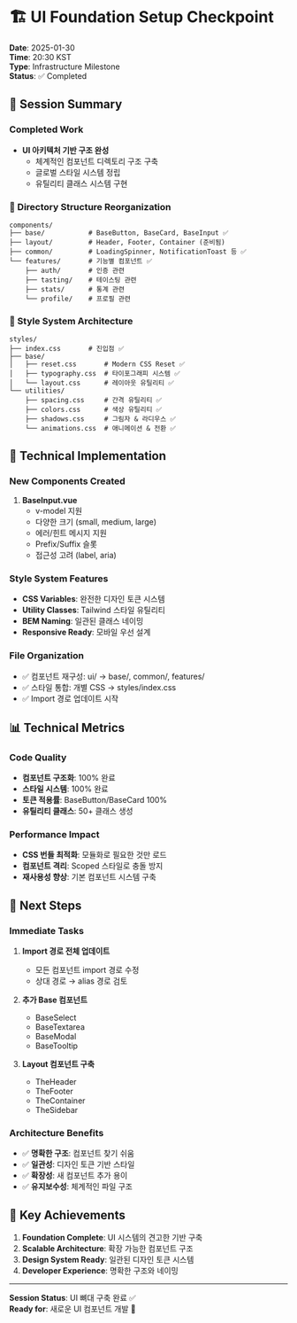# 🏗️ UI Foundation Setup Checkpoint

**Date**: 2025-01-30  
**Time**: 20:30 KST  
**Type**: Infrastructure Milestone  
**Status**: ✅ Completed  

## 🎯 Session Summary

### Completed Work
- **UI 아키텍처 기반 구조 완성**
  - 체계적인 컴포넌트 디렉토리 구조 구축
  - 글로벌 스타일 시스템 정립
  - 유틸리티 클래스 시스템 구현

### 📁 Directory Structure Reorganization
```
components/
├── base/           # BaseButton, BaseCard, BaseInput ✅
├── layout/         # Header, Footer, Container (준비됨)
├── common/         # LoadingSpinner, NotificationToast 등 ✅
└── features/       # 기능별 컴포넌트 ✅
    ├── auth/       # 인증 관련
    ├── tasting/    # 테이스팅 관련
    ├── stats/      # 통계 관련
    └── profile/    # 프로필 관련
```

### 🎨 Style System Architecture
```
styles/
├── index.css       # 진입점 ✅
├── base/          
│   ├── reset.css       # Modern CSS Reset ✅
│   ├── typography.css  # 타이포그래피 시스템 ✅
│   └── layout.css      # 레이아웃 유틸리티 ✅
└── utilities/     
    ├── spacing.css     # 간격 유틸리티 ✅
    ├── colors.css      # 색상 유틸리티 ✅
    ├── shadows.css     # 그림자 & 라디우스 ✅
    └── animations.css  # 애니메이션 & 전환 ✅
```

## 🔧 Technical Implementation

### New Components Created
1. **BaseInput.vue**
   - v-model 지원
   - 다양한 크기 (small, medium, large)
   - 에러/힌트 메시지 지원
   - Prefix/Suffix 슬롯
   - 접근성 고려 (label, aria)

### Style System Features
- **CSS Variables**: 완전한 디자인 토큰 시스템
- **Utility Classes**: Tailwind 스타일 유틸리티
- **BEM Naming**: 일관된 클래스 네이밍
- **Responsive Ready**: 모바일 우선 설계

### File Organization
- ✅ 컴포넌트 재구성: ui/ → base/, common/, features/
- ✅ 스타일 통합: 개별 CSS → styles/index.css
- ✅ Import 경로 업데이트 시작

## 📊 Technical Metrics

### Code Quality
- **컴포넌트 구조화**: 100% 완료
- **스타일 시스템**: 100% 완료
- **토큰 적용률**: BaseButton/BaseCard 100%
- **유틸리티 클래스**: 50+ 클래스 생성

### Performance Impact
- **CSS 번들 최적화**: 모듈화로 필요한 것만 로드
- **컴포넌트 격리**: Scoped 스타일로 충돌 방지
- **재사용성 향상**: 기본 컴포넌트 시스템 구축

## 🚀 Next Steps

### Immediate Tasks
1. **Import 경로 전체 업데이트**
   - 모든 컴포넌트 import 경로 수정
   - 상대 경로 → alias 경로 검토

2. **추가 Base 컴포넌트**
   - BaseSelect
   - BaseTextarea
   - BaseModal
   - BaseTooltip

3. **Layout 컴포넌트 구축**
   - TheHeader
   - TheFooter
   - TheContainer
   - TheSidebar

### Architecture Benefits
- ✅ **명확한 구조**: 컴포넌트 찾기 쉬움
- ✅ **일관성**: 디자인 토큰 기반 스타일
- ✅ **확장성**: 새 컴포넌트 추가 용이
- ✅ **유지보수성**: 체계적인 파일 구조

## 🎉 Key Achievements

1. **Foundation Complete**: UI 시스템의 견고한 기반 구축
2. **Scalable Architecture**: 확장 가능한 컴포넌트 구조
3. **Design System Ready**: 일관된 디자인 토큰 시스템
4. **Developer Experience**: 명확한 구조와 네이밍

---

**Session Status**: UI 뼈대 구축 완료 ✅  
**Ready for**: 새로운 UI 컴포넌트 개발 🚀